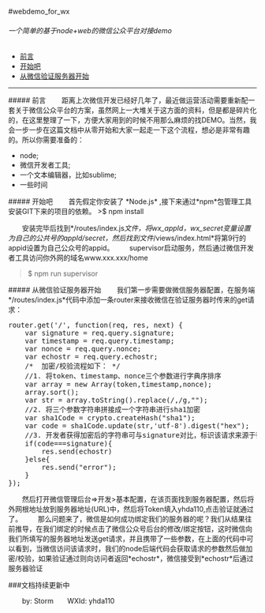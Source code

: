 #webdemo_for_wx
###### 一个简单的基于node+web的微信公众平台对接demo

* [前言](#first)
* [开始吧](#chapter1)
* [从微信验证服务器开始](#chapter2)

---
<div id="first"></div>
##### 前言
&emsp;&emsp;距离上次微信开发已经好几年了，最近做运营活动需要重新配一套关于微信公众平台的方案，虽然网上一大堆关于这方面的资料，但是都是碎片化的，在这里整理了一下，方便大家用到的时候不用那么麻烦的找DEMO。当然，我会一步一步在这篇文档中从零开始和大家一起走一下这个流程，想必是非常有趣的。所以你需要准备的：

* node;
* 微信开发者工具;
* 一个文本编辑器，比如sublime;
* 一些时间

<div id="chapter1"></div>
##### 开始吧
&emsp;&emsp;首先假定你安装了 *Node.js* ,接下来通过*npm*包管理工具安装GIT下来的项目的依赖。
>$ npm install

&emsp;&emsp;安装完毕后找到*/routes/index.js*文件，将wx_appId，wx_secret变量设置为自己的公共号的appId/secret，然后找到文件*/views/index.html*将第9行的appid设置为自己公众号的appid。
&emsp;&emsp;supervisor启动服务，然后通过微信开发者工具访问你外网的域名www.xxx.xxx/home
>$ npm run supervisor
<div id="chapter2"></div>
##### 从微信验证服务器开始
&emsp;&emsp;我们第一步需要做微信服务器配置，在服务端*/routes/index.js*代码中添加一条router来接收微信在验证服务器时传来的get请求：
<pre>
router.get('/', function(req, res, next) {
    var signature = req.query.signature;
    var timestamp = req.query.timestamp;
    var nonce = req.query.nonce;
    var echostr = req.query.echostr;
    /*  加密/校验流程如下： */
    //1. 将token、timestamp、nonce三个参数进行字典序排序
    var array = new Array(token,timestamp,nonce);
    array.sort();
    var str = array.toString().replace(/,/g,"");
    //2. 将三个参数字符串拼接成一个字符串进行sha1加密
    var sha1Code = crypto.createHash("sha1");
    var code = sha1Code.update(str,'utf-8').digest("hex");
    //3. 开发者获得加密后的字符串可与signature对比，标识该请求来源于微信
    if(code===signature){
        res.send(echostr)
    }else{
        res.send("error");
    }
});
</pre>
&emsp;&emsp;然后打开微信管理后台=>开发>基本配置，在该页面找到服务器配置，然后将外网根地址放到服务器地址(URL)中，然后将Token填入yhda110,点击验证就通过了。
&emsp;&emsp;那么问题来了，微信是如何成功绑定我们的服务器的呢？我们从结果往前推导，在我们绑定的时候点击了微信公众号后台的修改/绑定按钮，这时微信向我们所填写的服务器地址发送get请求，并且携带了一些参数，在上面的代码中可以看到，当微信访问该请求时，我们的node后端代码会获取请求的参数然后做加密/校验，如果验证通过则向访问者返回*echostr*，微信接受到*echostr*后通过服务器验证



###文档持续更新中
<div class="footer">
 &emsp;&emsp;by: Storm&emsp;&emsp;WXId: yhda110
</div>








   

